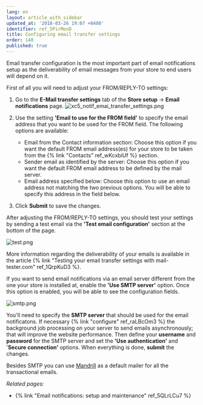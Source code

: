 ```yaml
---
lang: en
layout: article_with_sidebar
updated_at: '2018-03-26 19:07 +0400'
identifier: ref_5PirMonD
title: Configuring email transfer settings
order: 140
published: true
---
```

Email transfer configuration is the most important part of email notifications setup as the deliverability of email messages from your store to end users will depend on it.

First of all you will need to adjust your FROM/REPLY-TO settings:

1. Go to the **E-Mail transfer settings** tab of the **Store setup** -> **Email notifications** page.
   ![xc5_notif_emai_transfer_settings.png]({{site.baseurl}}/attachments/ref_5PirMonD/xc5_notif_emai_transfer_settings.png)

2. Use the setting **'Email to use for the FROM field'** to specify the email address that you want to be used for the FROM field. The following options are available:
 
   * Email from the Contact information section: Choose this option if you want the default FROM email address(es) for your store to be taken from the {% link "Contacts" ref_wKcxbiUf %} section.
   * Sender email as identified by the server: Choose this option if you want the default FROM email address to be defined by the mail server.
   * Email address specified below: Choose this option to use an email address not matching the two previous options. You will be able to specify this address in the field below.

3. Click **Submit** to save the changes. 

After adjusting the FROM/REPLY-TO settings, you should test your settings by sending a test email via the **'Test email configuration'** section at the bottom of the page.

![test.png]({{site.baseurl}}/attachments/ref_5QLrLCu7/test.png)

More information regarding the deliverability of your emails is available in the article {% link "Testing your email transfer settings with mail-tester.com" ref_1QrpKuD3 %}. 

If you want to send email notifications via an email server different from the one your store is installed at, enable the **'Use SMTP server'** option. Once this option is enabled, you will be able to see the configuration fields.

![smtp.png]({{site.baseurl}}/attachments/ref_5PirMonD/smtp.png)

You'll need to specify the **SMTP server** that should be used for the email notificatons. If necessary {% link "configure" ref_raLBcOm3 %} the background job processing on your server to send emails asynchronously; that will improve the website performance. Then define your **username** and **password** for the SMTP server and set the **'Use authentication'** and '**Secure connection'** options. When everything is done, **submit** the changes. 

Besides SMTP you can use [Mandrill](https://market.x-cart.com/addons/mandrill-transactional-emails-integration.html "Email notifications: setup and maintenance") as a default mailer for all the transactional emails.

_Related pages:_

   * {% link "Email notifications: setup and maintenance" ref_5QLrLCu7 %}
